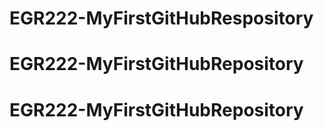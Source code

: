 # EGR222-MyFirstGitHubRespository
# EGR222-MyFirstGitHubRepository
# EGR222-MyFirstGitHubRepository
